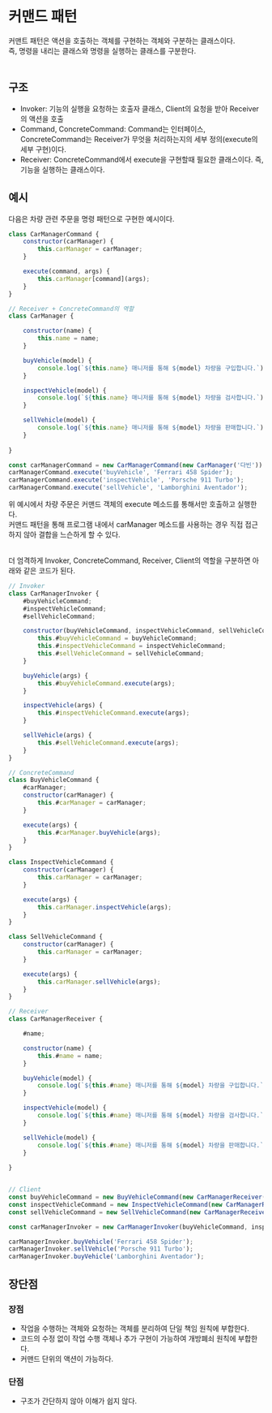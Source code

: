 # 커맨드 패턴

커맨트 패턴은 액션을 호출하는 객체를 구현하는 객체와 구분하는 클래스이다.<br>
즉, 명령을 내리는 클래스와 명령을 실행하는 클래스를 구분한다.<br><br>

## 구조

- Invoker: 기능의 실행을 요청하는 호출자 클래스, Client의 요청을 받아 Receiver의 액션을 호출
- Command, ConcreteCommand: Command는 인터페이스, ConcreteCommand는 Receiver가 무엇을 처리하는지의 세부 정의(execute의 세부 구현)이다.
- Receiver: ConcreteCommand에서 execute을 구현할때 필요한 클래스이다. 즉, 기능을 실행하는 클래스이다.

## 예시

다음은 차량 관련 주문을 명령 패턴으로 구현한 예시이다.
```js
class CarManagerCommand {
    constructor(carManager) {
        this.carManager = carManager;
    }

    execute(command, args) {
        this.carManager[command](args);
    }
}

// Receiver + ConcreteCommand의 역할
class CarManager {

    constructor(name) {
        this.name = name;
    }

    buyVehicle(model) {
        console.log(`${this.name} 매니저를 통해 ${model} 차량을 구입합니다.`);
    }

    inspectVehicle(model) {
        console.log(`${this.name} 매니저를 통해 ${model} 차량을 검사합니다.`)
    }

    sellVehicle(model) {
        console.log(`${this.name} 매니저를 통해 ${model} 차량을 판매합니다.`)
    }
    
}

const carManagerCommand = new CarManagerCommand(new CarManager('다빈'));
carManagerCommand.execute('buyVehicle', 'Ferrari 458 Spider');
carManagerCommand.execute('inspectVehicle', 'Porsche 911 Turbo');
carManagerCommand.execute('sellVehicle', 'Lamborghini Aventador');
```

위 예시에서 차량 주문은 커맨드 객체의 execute 메소드를 통해서만 호출하고 실행한다.<br>
커맨드 패턴을 통해 프로그램 내에서 carManager 메소드를 사용하는 경우 직접 접근하지 않아 결합을 느슨하게 할 수 있다.<br><br>

더 엄격하게 Invoker, ConcreteCommand, Receiver, Client의 역할을 구분하면 아래와 같은 코드가 된다.
```js
// Invoker
class CarManagerInvoker {
    #buyVehicleCommand;
    #inspectVehicleCommand;
    #sellVehicleCommand;

    constructor(buyVehicleCommand, inspectVehicleCommand, sellVehicleCommand) {
        this.#buyVehicleCommand = buyVehicleCommand;
        this.#inspectVehicleCommand = inspectVehicleCommand;
        this.#sellVehicleCommand = sellVehicleCommand;
    }

    buyVehicle(args) {
        this.#buyVehicleCommand.execute(args);
    }

    inspectVehicle(args) {
        this.#inspectVehicleCommand.execute(args);
    }

    sellVehicle(args) {
        this.#sellVehicleCommand.execute(args);
    }
}

// ConcreteCommand
class BuyVehicleCommand {
    #carManager;
    constructor(carManager) {
        this.#carManager = carManager;
    }

    execute(args) {
        this.#carManager.buyVehicle(args);
    }
}

class InspectVehicleCommand {
    constructor(carManager) {
        this.carManager = carManager;
    }

    execute(args) {
        this.carManager.inspectVehicle(args);
    }
}

class SellVehicleCommand {
    constructor(carManager) {
        this.carManager = carManager;
    }

    execute(args) {
        this.carManager.sellVehicle(args);
    }
}

// Receiver
class CarManagerReceiver {

    #name;

    constructor(name) {
        this.#name = name;
    }

    buyVehicle(model) {
        console.log(`${this.#name} 매니저를 통해 ${model} 차량을 구입합니다.`);
    }

    inspectVehicle(model) {
        console.log(`${this.#name} 매니저를 통해 ${model} 차량을 검사합니다.`)
    }

    sellVehicle(model) {
        console.log(`${this.#name} 매니저를 통해 ${model} 차량을 판매합니다.`)
    }
    
}


// Client
const buyVehicleCommand = new BuyVehicleCommand(new CarManagerReceiver('다빈'));
const inspectVehicleCommand = new InspectVehicleCommand(new CarManagerReceiver('다빈'));
const sellVehicleCommand = new SellVehicleCommand(new CarManagerReceiver('다빈'));

const carManagerInvoker = new CarManagerInvoker(buyVehicleCommand, inspectVehicleCommand, sellVehicleCommand);

carManagerInvoker.buyVehicle('Ferrari 458 Spider');
carManagerInvoker.sellVehicle('Porsche 911 Turbo');
carManagerInvoker.buyVehicle('Lamborghini Aventador');
```

## 장단점

### 장점
- 작업을 수행하는 객체와 요청하는 객체를 분리하여 단일 책임 원칙에 부합한다.
- 코드의 수정 없이 작업 수행 객체나 추가 구현이 가능하여 개방폐쇠 원칙에 부합한다.
- 커맨드 단위의 액션이 가능하다.

### 단점
- 구조가 간단하지 않아 이해가 쉽지 않다.